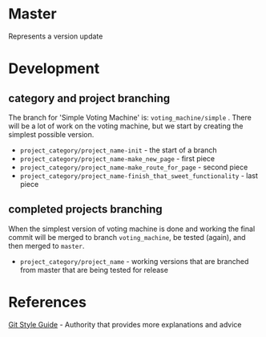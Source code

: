 # Master
Represents a version update

# Development
## category and project branching
The branch for 'Simple Voting Machine' is: `voting_machine/simple` . There will be a lot of work on the voting machine, but we start by creating the simplest possible version.

- `project_category/project_name-init` - the start of a branch
- `project_category/project_name-make_new_page` - first piece
- `project_category/project_name-make_route_for_page` - second piece
- `project_category/project_name-finish_that_sweet_functionality` - last piece

## completed projects branching
When the simplest version of voting machine is done and working the final commit will be merged to branch `voting_machine`, be tested (again), and then merged to `master`.

- `project_category/project_name` - working versions that are branched from master that are being tested for release


# References
[Git Style Guide](https://github.com/agis-/git-style-guide) - Authority that provides more explanations and advice
